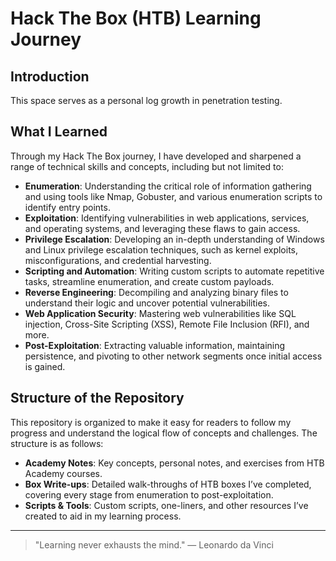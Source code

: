 # Hack The Box (HTB) Learning Journey

## Introduction
This space serves as a personal log growth in penetration testing.

## What I Learned
Through my Hack The Box journey, I have developed and sharpened a range of technical skills and concepts, including but not limited to:

- **Enumeration**: Understanding the critical role of information gathering and using tools like Nmap, Gobuster, and various enumeration scripts to identify entry points.
- **Exploitation**: Identifying vulnerabilities in web applications, services, and operating systems, and leveraging these flaws to gain access.
- **Privilege Escalation**: Developing an in-depth understanding of Windows and Linux privilege escalation techniques, such as kernel exploits, misconfigurations, and credential harvesting.
- **Scripting and Automation**: Writing custom scripts to automate repetitive tasks, streamline enumeration, and create custom payloads.
- **Reverse Engineering**: Decompiling and analyzing binary files to understand their logic and uncover potential vulnerabilities.
- **Web Application Security**: Mastering web vulnerabilities like SQL injection, Cross-Site Scripting (XSS), Remote File Inclusion (RFI), and more.
- **Post-Exploitation**: Extracting valuable information, maintaining persistence, and pivoting to other network segments once initial access is gained.

## Structure of the Repository
This repository is organized to make it easy for readers to follow my progress and understand the logical flow of concepts and challenges. The structure is as follows:

- **Academy Notes**: Key concepts, personal notes, and exercises from HTB Academy courses.
- **Box Write-ups**: Detailed walk-throughs of HTB boxes I’ve completed, covering every stage from enumeration to post-exploitation.
- **Scripts & Tools**: Custom scripts, one-liners, and other resources I’ve created to aid in my learning process.

---

> "Learning never exhausts the mind." — Leonardo da Vinci

